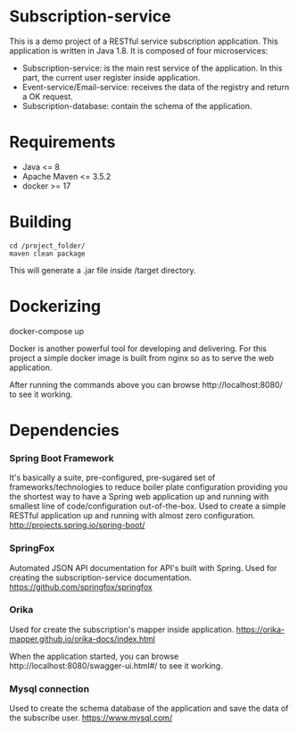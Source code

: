 # Subscription-service

This is a demo project of a RESTful service subscription application. This application is written in Java 1.8.
It is composed of four microservices:
  - Subscription-service: is the main rest service of the application. In this part, the current user register inside application.
  - Event-service/Email-service: receives the data of the registry and return a OK request.
  - Subscription-database: contain the schema of the application.

# Requirements
 -  Java <= 8
 - Apache Maven <= 3.5.2
 - docker >= 17

# Building
    cd /project_folder/
    maven clean package

This will generate a .jar file inside /target directory.


# Dockerizing
docker-compose up

Docker is another powerful tool for developing and delivering. For this project a simple docker image is built from nginx so as to serve the web application.

After running the commands above you can browse http://localhost:8080/ to see it working.



# Dependencies

### Spring Boot Framework
It's basically a suite, pre-configured, pre-sugared set of frameworks/technologies to reduce boiler plate configuration providing you the shortest way to have a Spring web application up and running with smallest line of code/configuration out-of-the-box. 
Used to create a simple RESTful application up and running with almost zero configuration. 
http://projects.spring.io/spring-boot/

### SpringFox
Automated JSON API documentation for API's built with Spring. Used for creating the subscription-service documentation.
https://github.com/springfox/springfox

### Orika
Used for create the subscription's mapper inside application.
https://orika-mapper.github.io/orika-docs/index.html

When the application started, you can browse http://localhost:8080/swagger-ui.html#/ to see it working.

### Mysql connection
Used to create the schema database of the application and save the data of the subscribe user.
https://www.mysql.com/





